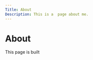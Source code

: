 ```yaml
---
Title: About
Description: This is a  page about me. 
---
```


About 
===============

This page is built 


